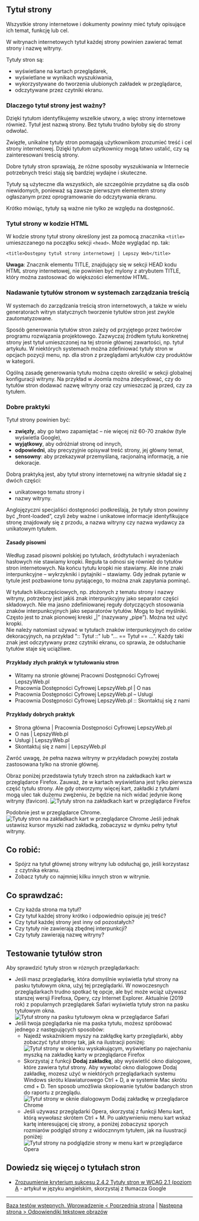 ## Tytuł strony
Wszystkie strony internetowe i dokumenty powinny mieć tytuły opisujące ich temat, funkcję lub cel. 

W witrynach internetowych tytuł każdej strony powinien zawierać temat strony i nazwę witryny.

Tytuły stron są:
-	wyświetlane na kartach przeglądarek,
-	wyświetlane w wynikach wyszukiwania,
-	wykorzystywane do tworzenia ulubionych zakładek w przeglądarce,
-	odczytywane przez czytniki ekranu.

### Dlaczego tytuł strony jest ważny? 
Dzięki tytułom identyfikujemy wszelkie utwory, a więc strony internetowe również. Tytuł jest nazwą strony. Bez tytułu trudno byłoby się do strony odwołać. 

Zwięzłe, unikalne tytuły stron pomagają użytkownikom zrozumieć treść i cel strony internetowej. Dzięki tytułom użytkownicy mogą łatwo ustalić, czy są zainteresowani treścią strony.

Dobre tytuły stron sprawiają, że różne sposoby wyszukiwania w Internecie potrzebnych treści stają się bardziej wydajne i skuteczne. 

Tytuły są użyteczne dla wszystkich, ale szczególnie przydatne są dla osób niewidomych, ponieważ są zawsze pierwszym elementem strony ogłaszanym przez oprogramowanie do odczytywania ekranu. 

Krótko mówiąc, tytuły są ważne nie tylko ze względu na dostępność.

### Tytuł strony w kodzie HTML
W kodzie strony tytuł strony określony jest za pomocą znacznika `<title>` umieszczanego na początku sekcji `<head>`. Może wyglądać np. tak:

```<title>Dostępny tytuł strony internetowej | Lepszy Web</title>```

**Uwaga**: Znacznik elementu TITLE, znajdujący się w sekcji HEAD kodu HTML strony internetowej, nie powinien być mylony z atrybutem TITLE, który można zastosować do większości elementów HTML.

### Nadawanie tytułów stronom w systemach zarządzania treścią
W systemach do zarządzania treścią stron internetowych, a także w wielu generatorach witryn statycznych tworzenie tytułów stron jest zwykle zautomatyzowane. 

Sposób generowania tytułów stron zależy od przyjętego przez twórców programu rozwiązania projektowego. Zazwyczaj źródłem tytułu konkretnej strony jest tytuł umieszczonej na tej stronie głównej zawartości, np. tytuł artykułu. W&nbsp;niektórych systemach można zdefiniować tytuły stron w opcjach pozycji menu, np. dla stron z&nbsp;przeglądami artykułów czy produktów w kategorii.

Ogólną zasadę generowania tytułu można często określić w sekcji globalnej konfiguracji witryny.  Na przykład w&nbsp;Joomla można zdecydować, czy do tytułów stron dodawać nazwę witryny oraz czy umieszczać ją przed, czy za tytułem.    

### Dobre praktyki
Tytuł strony powinien być:
-	**zwięzły**, aby go łatwo zapamiętać – nie więcej niż 60-70 znaków (tyle wyświetla Google),
-	**wyjątkowy**, aby odróżniał stronę od innych,
-	**odpowiedni**, aby precyzyjnie opisywał treść strony, jej główny temat,
-	**sensowny**: aby przekazywał przemyślaną, racjonalną informację, a nie dekoracje.

Dobrą praktyką jest, aby tytuł strony internetowej na witrynie składał się z dwóch części: 
-	unikatowego tematu strony i 
-	nazwy witryny.

Anglojęzyczni specjaliści dostępności podkreślają, że tytuły stron powinny być „front-loaded”, czyli żeby ważne i unikatowe informacje identyfikujące stronę znajdowały się z przodu, a nazwa witryny czy nazwa wydawcy za unikatowym tytułem.
#### Zasady pisowni
Według zasad pisowni polskiej po tytułach, śródtytułach i wyrażeniach hasłowych nie stawiamy kropki. Reguła ta odnosi się również do tytułów stron internetowych. Na końcu tytułu kropki nie stawiamy. Ale inne znaki interpunkcyjne – wykrzykniki i pytajniki – stawiamy. Gdy jednak pytanie w tytule jest pozbawione tonu pytającego, to można znak zapytania pominąć. 

W tytułach kilkuczęściowych, np. złożonych z tematu strony i nazwy witryny, potrzebny jest jakiś znak interpunkcyjny jako separator części składowych. Nie ma jasno zdefiniowanej reguły dotyczących stosowania znaków interpunkcyjnych jako separatorów tytułów. Mogą to być myślniki. Często jest to znak pionowej kreski „|”  (nazywany „pipe”). Można też użyć kropki.  
Nie należy natomiast używać w tytułach znaków interpunkcyjnych do celów dekoracyjnych, na przykład ":: Tytuł ::" lub "... == Tytuł == ...".  Każdy taki znak jest odczytywany przez czytniki ekranu, co sprawia, że odsłuchanie tytułów staje się uciążliwe.   
#### Przykłady złych praktyk w tytułowaniu stron
-	Witamy na stronie głównej Pracowni Dostępności Cyfrowej LepszyWeb.pl
-	Pracownia Dostępności Cyfrowej LepszyWeb.pl | O nas
-	Pracownia Dostępności Cyfrowej LepszyWeb.pl – Usługi
-	Pracownia Dostępności Cyfrowej LepszyWeb.pl :: Skontaktuj się z nami
#### Przykłady dobrych praktyk
-	Strona główna | Pracownia Dostępności Cyfrowej LepszyWeb.pl
-	O nas | LepszyWeb.pl
-	Usługi | LepszyWeb.pl
-	Skontaktuj się z nami | LepszyWeb.pl

Zwróć uwagę, że pełna nazwa witryny w przykładach powyżej została zastosowana tylko na stronie głównej. 

Obraz poniżej przedstawia tytuły trzech stron na zakładkach kart w przeglądarce Firefox. Zauważ, że w kartach wyświetlana jest tylko pierwsza część tytułu strony. Ale gdy otworzymy więcej kart, zakładki z&nbsp;tytułami mogą ulec tak dużemu zwężeniu, że będzie na nich widać jedynie ikonę witryny (favicon).
![Tytuły stron na zakładkach kart w przeglądarce Firefox](/img/01_P_tytul-strony-firefox.png)
 
Podobnie jest w przeglądarce Chrome.
![Tytuły stron na zakładkach kart w przeglądarce Chrome](/img/01_P_tytul-strony-chrome.png)
Jeśli jednak ustawisz kursor myszki nad zakładką, zobaczysz w dymku pełny tytuł witryny.

## Co robić:
-	Spójrz na tytuł głównej strony witryny lub odsłuchaj go, jeśli korzystasz z czytnika ekranu.
-	Zobacz tytuły co najmniej kilku innych stron w witrynie.
## Co sprawdzać:
-	Czy każda strona ma tytuł? 
-	Czy tytuł każdej strony krótko i odpowiednio opisuje jej treść?
-	Czy tytuł każdej strony jest inny od pozostałych?
-	Czy tytuły nie zawierają zbędnej interpunkcji?
-	Czy tytuły zawierają nazwę witryny?
## Testowanie tytułów stron
Aby sprawdzić tytuły stron w róznych przeglądarkach:
-	Jeśli masz przeglądarkę, która domyślnie wyświetla tytuł strony na pasku tytułowym okna, użyj tej przeglądarki. W&nbsp;nowoczesnych przeglądarkach trudno spotkać tę opcje, ale być może wciąż używasz starszej wersji Firefoxa, Opery, czy Internet Explorer. Aktualnie  (2019 rok) z popularnych przeglądarek Safari wyświetla tytuły stron na pasku tytułowym okna.
![Tytuł strony na pasku tytułowym okna w przeglądarce Safari](/img/01_P_tytul-strony-safari.png) 
- Jeśli twoja pzeglądarka nie ma paska tytułu, możesz spróbować jednego z następujących sposobów:
  - Najedź wskaźnikiem myszy na zakłądkę karty przeglądarki, abby zobaczyć tytuł strony tak, jak na ilustracji poniżej:
![Tytuł strony w okienku wyskakującym, wyświetlany po najechaniu myszką na zakładkę karty w przeglądarce Firefox](/img/01_P_tytul-strony-firefox.png)
  - Skorzystaj z funkcji **Dodaj zakładkę**, aby wyświetlić okno dialogowe, które zawiera tytuł strony. Aby wywołać okno dialogowe Dodaj zakładkę, mozesz użyć w niektórych przeglądarkach systemu Windows skrótu klawiaturowego Ctrl + D, a&nbsp;w&nbsp;systemie Mac skrótu cmd + D. Ten sposob umożliwia skopiowanie tytułów badanych stron do raportu z&nbsp;przeglądu.    
![Tytuł strony w oknie dialogowym Dodaj zakładkę w przeglądarce Chrome](/img/01_P_tytul-strony-okno-dialogowe.png)
  - Jeśli używasz przeglądarki Opera, skorzystaj z&nbsp;funkcji Menu kart, którą wywołasz skrótem Ctrl + M. Po uaktywnieniu menu kart wskaż kartę interesującej cię strony, a&nbsp;poniżej zobaczysz sporych rozmiarów podgląd strony z&nbsp;widocznnym tytułem, jak na iluustracji poniżej:
![Tytuł strony na podglądzie strony w menu kart w przeglądarce Opera](/img/01_P_tytul-strony-opera.png)  

## Dowiedz się więcej o tytułach stron 
- [Zrozuumienie kryterium sukcesu 2.4.2 Tytuły stron w WCAG 2.1 (poziom A](https://www.w3.org/WAI/WCAG21/Understanding/page-titled.html) - artykuł w języku angielskim, skorzystaj z tłumacza Google

-------------------------------------
[Baza testów wstępnych. Wprowadzenie &lt; Poprzednia strona](00_P_Wprowadzenie.md) | [Następna strona &gt; Odpowiendiki tekstowe obrazów](testy/02_P_odpowiedniki-tekstowe-obrazow.md)